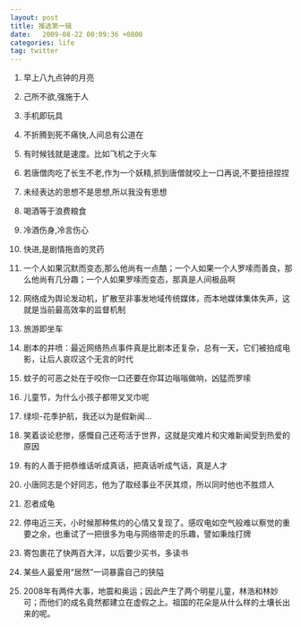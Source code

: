 ```yaml
---
layout: post
title: 推选第一辑
date:   2009-08-22 00:09:36 +0800
categories: life
tag: twitter
---
```


1.  早上八九点钟的月亮

2.  己所不欲,强施于人

3.  手机即玩具

4.  不折腾到死不痛快,人间总有公道在

5.  有时候钱就是速度。比如飞机之于火车

6.  若唐僧肉吃了长生不老,作为一个妖精,抓到唐僧就咬上一口再说,不要扭扭捏捏

7.  未经表达的思想不是思想,所以我没有思想

8.  喝酒等于浪费粮食

9.  冷酒伤身,冷言伤心

10.  快进,是剧情拖沓的灵药

11.  一个人如果沉默而变态,那么他尚有一点酷；一个人如果一个人罗嗦而善良，那么他尚有几分趣；一个人如果罗嗦而变态，那真是人间极品啊

12.  网络成为舆论发动机，扩散至非事发地域传统媒体，而本地媒体集体失声，这就是当前最高效率的监督机制

13.  旅游即坐车

14.  剧本的井喷：最近网络热点事件真是比剧本还复杂，总有一天，它们被拍成电影，让后人哀叹这个无言的时代

15.  蚊子的可恶之处在于咬你一口还要在你耳边嗡嗡做响，凶猛而罗嗦

16.  儿童节，为什么小孩子都带叉叉巾呢

17.  绿坝-花季护航，我还以为是假新闻…

18.  笑着谈论悲惨，感慨自己还苟活于世界，这就是灾难片和灾难新闻受到热爱的原因

19.  有的人善于把恭维话听成真话，把真话听成气话，真是人才

20.  小唐同志是个好同志，他为了取经事业不厌其烦，所以同时他也不胜烦人

21.  忍者成龟

22.  停电近三天，小时候那种焦灼的心情又复现了。感叹电如空气般难以察觉的重要之余，也重试了一把很多为电与网络带走的乐趣，譬如秉烛打牌

23.  寄包裹花了快两百大洋，以后要少买书，多读书

24.  某些人最爱用“居然”一词暴露自己的狭隘

25.  2008年有两件大事，地震和奥运；因此产生了两个明星儿童，林浩和林妙可；而他们的成名竟然都建立在虚假之上。祖国的花朵是从什么样的土壤长出来的呢。
